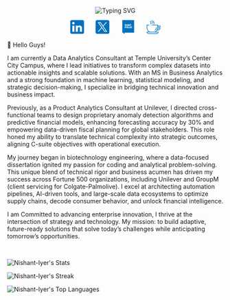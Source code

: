 <p align="center">
  <!-- Dynamic Typing SVG (Dark/Light Mode) -->
  <picture>
    <source media="(prefers-color-scheme: dark)" srcset="https://readme-typing-svg.demolab.com?font=Fira+Code&weight=800&size=30&pause=1000&color=0071BC&width=550&lines=Data+Analyst+%26+BI+Specialist;4%2B+years+of+coding+experience;Always+trying+to+learn+new+things.">
    <source media="(prefers-color-scheme: light)" srcset="https://readme-typing-svg.demolab.com?font=Fira+Code&weight=800&size=30&pause=1000&color=0071BC&width=550&lines=Data+Analyst+%26+BI+Specialist;4%2B+years+of+coding+experience;Always+trying+to+learn+new+things.">
    <img src="https://readme-typing-svg.demolab.com?font=Fira+Code&weight=800&size=30&pause=1000&width=550&lines=Data+Analyst+%26+BI+Specialist;4%2B+years+of+coding+experience;Always+trying+to+learn+new+things." alt="Typing SVG">
  </picture>
</p>

<!-- Social Icons -->
<p align="center">
  <a href="https://www.linkedin.com/in/nishantiyer/"><img width="32px" alt="LinkedIn" title="LinkedIn" src="/assets/linkedin.png"/></a>
  &#8287;&#8287;&#8287;&#8287;&#8287;
  <a href="https://x.com/NishantGIyer"><img width="32px" alt="X" title="X" src="/assets/X.png"/></a>
  &#8287;&#8287;&#8287;&#8287;&#8287;
  <a href="https://nishant-iyer.github.io/"><img width="32px" alt="Portfolio" title="Portfolio" src="/assets/portfolio.png"></a>
  &#8287;&#8287;&#8287;&#8287;&#8287;
  <a href="https://buymeacoffee.com/nishant.iyer"><img width="32px" alt="Ko-fi" title="Buy me a coffee" src="/assets/coffee.png"/></a>

<br/>

👋&#8287;Hello Guys!

<p>     I am currently a Data Analytics Consultant at Temple University’s Center City Campus, where I lead initiatives to transform complex datasets into actionable insights and scalable solutions. With an MS in Business Analytics and a strong foundation in machine learning, statistical modeling, and strategic decision-making, I specialize in bridging technical innovation and business impact.</p>

<p>     Previously, as a Product Analytics Consultant at Unilever, I directed cross-functional teams to design proprietary anomaly detection algorithms and predictive financial models, enhancing forecasting accuracy by 30% and empowering data-driven fiscal planning for global stakeholders. This role honed my ability to translate technical complexity into strategic outcomes, aligning C-suite objectives with operational execution.</p>

<p>     My journey began in biotechnology engineering, where a data-focused dissertation ignited my passion for coding and analytical problem-solving. This unique blend of technical rigor and business acumen has driven my success across Fortune 500 organizations, including Unilever and GroupM (client servicing for Colgate-Palmolive). I excel at architecting automation pipelines, AI-driven tools, and large-scale data ecosystems to optimize supply chains, decode consumer behavior, and unlock financial intelligence.</p>

<p>     I am Committed to advancing enterprise innovation, I thrive at the intersection of strategy and technology. My mission: to build adaptive, future-ready solutions that solve today’s challenges while anticipating tomorrow’s opportunities.</p>

<br/>

![Nishant-Iyer's Stats](https://github-readme-stats.vercel.app/api?username=Nishant-Iyer&theme=dark&show_icons=true&hide_border=true&count_private=true)
<br/>

![Nishant-Iyer's Streak](https://github-readme-streak-stats.herokuapp.com/?user=Nishant-Iyer&theme=vue-dark&hide_border=true)
<br/>

![Nishant-Iyer's Top Languages](https://github-readme-stats.vercel.app/api/top-langs/?username=Nishant-Iyer&theme=vue-dark&show_icons=true&hide_border=true&layout=compact)
